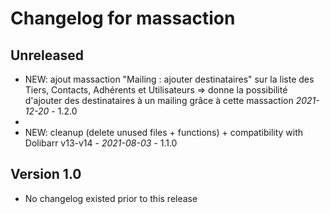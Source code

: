# Changelog for massaction

## Unreleased
- NEW: ajout massaction "Mailing : ajouter destinataires" sur la liste des Tiers, Contacts, Adhérents et Utilisateurs
=> donne la possibilité d'ajouter des destinataires à un mailing grâce à cette massaction *2021-12-20* - 1.2.0
- 
- NEW: cleanup (delete unused files + functions) + compatibility with
  Dolibarr v13-v14 - *2021-08-03* - 1.1.0

## Version 1.0
- No changelog existed prior to this release
